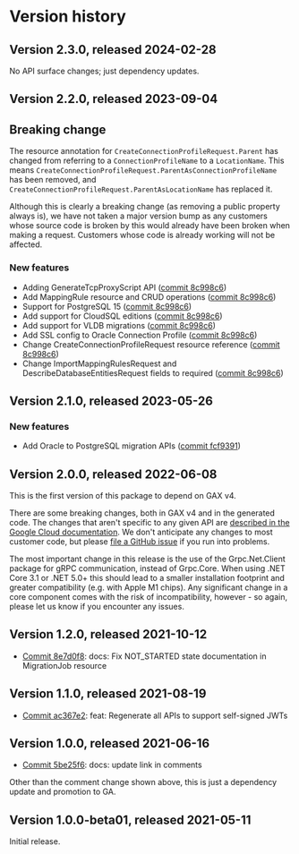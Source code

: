 # Version history

## Version 2.3.0, released 2024-02-28

No API surface changes; just dependency updates.

## Version 2.2.0, released 2023-09-04

## Breaking change

The resource annotation for `CreateConnectionProfileRequest.Parent`
has changed from referring to a `ConnectionProfileName` to a
`LocationName`.
This means
`CreateConnectionProfileRequest.ParentAsConnectionProfileName` has
been removed, and
`CreateConnectionProfileRequest.ParentAsLocationName` has replaced it.

Although this is clearly a breaking change (as removing a public
property always is), we have not taken a major version bump as any
customers whose source code is broken by this would already have
been broken when making a request. Customers whose code is already
working will not be affected.

### New features

- Adding GenerateTcpProxyScript API ([commit 8c998c6](https://github.com/googleapis/google-cloud-dotnet/commit/8c998c684d4cb839a9fc6452b1046235bef8599e))
- Add MappingRule resource and CRUD operations ([commit 8c998c6](https://github.com/googleapis/google-cloud-dotnet/commit/8c998c684d4cb839a9fc6452b1046235bef8599e))
- Support for PostgreSQL 15 ([commit 8c998c6](https://github.com/googleapis/google-cloud-dotnet/commit/8c998c684d4cb839a9fc6452b1046235bef8599e))
- Add support for CloudSQL editions ([commit 8c998c6](https://github.com/googleapis/google-cloud-dotnet/commit/8c998c684d4cb839a9fc6452b1046235bef8599e))
- Add support for VLDB migrations ([commit 8c998c6](https://github.com/googleapis/google-cloud-dotnet/commit/8c998c684d4cb839a9fc6452b1046235bef8599e))
- Add SSL config to Oracle Connection Profile ([commit 8c998c6](https://github.com/googleapis/google-cloud-dotnet/commit/8c998c684d4cb839a9fc6452b1046235bef8599e))
- Change CreateConnectionProfileRequest resource reference ([commit 8c998c6](https://github.com/googleapis/google-cloud-dotnet/commit/8c998c684d4cb839a9fc6452b1046235bef8599e))
- Change ImportMappingRulesRequest and DescribeDatabaseEntitiesRequest fields to required ([commit 8c998c6](https://github.com/googleapis/google-cloud-dotnet/commit/8c998c684d4cb839a9fc6452b1046235bef8599e))

## Version 2.1.0, released 2023-05-26

### New features

- Add Oracle to PostgreSQL migration APIs ([commit fcf9391](https://github.com/googleapis/google-cloud-dotnet/commit/fcf93912233be05f0f170eb3472ca3a23f8d0815))

## Version 2.0.0, released 2022-06-08

This is the first version of this package to depend on GAX v4.

There are some breaking changes, both in GAX v4 and in the generated
code. The changes that aren't specific to any given API are [described in the Google Cloud
documentation](https://cloud.google.com/dotnet/docs/reference/help/breaking-gax4).
We don't anticipate any changes to most customer code, but please [file a
GitHub issue](https://github.com/googleapis/google-cloud-dotnet/issues/new/choose)
if you run into problems.

The most important change in this release is the use of the Grpc.Net.Client package
for gRPC communication, instead of Grpc.Core. When using .NET Core 3.1 or .NET 5.0+
this should lead to a smaller installation footprint and greater compatibility (e.g.
with Apple M1 chips). Any significant change in a core component comes with the risk
of incompatibility, however - so again, please let us know if you encounter any
issues.


## Version 1.2.0, released 2021-10-12

- [Commit 8e7d0f8](https://github.com/googleapis/google-cloud-dotnet/commit/8e7d0f8): docs: Fix NOT_STARTED state documentation in MigrationJob resource

## Version 1.1.0, released 2021-08-19

- [Commit ac367e2](https://github.com/googleapis/google-cloud-dotnet/commit/ac367e2): feat: Regenerate all APIs to support self-signed JWTs

## Version 1.0.0, released 2021-06-16

- [Commit 5be25f6](https://github.com/googleapis/google-cloud-dotnet/commit/5be25f6): docs: update link in comments

Other than the comment change shown above, this is just a dependency
update and promotion to GA.

## Version 1.0.0-beta01, released 2021-05-11

Initial release.
